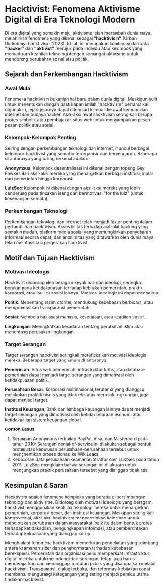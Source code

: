 # Hacktivist: Fenomena Aktivisme Digital di Era Teknologi Modern

Di era digital yang semakin maju, aktivisme telah merambah dunia maya, melahirkan fenomena yang dikenal sebagai **"hacktivism"** (Urban Dictionary: hacktivism, 2023). Istilah ini merupakan kombinasi dari kata **"hacker"** dan **"aktivist"** merujuk pada individu atau kelompok yang memadukan keahlian teknologi dengan semangat aktivisme untuk mendorong perubahan sosial atau politik. 

## Sejarah dan Perkembangan Hacktivism

### Awal Mula

Fenomena hacktivism bukanlah hal baru dalam dunia digital. Meskipun sulit untuk menentukan dengan pasti kapan istilah "hacktivism" pertama kali digunakan, jejak-jejaknya dapat ditelusuri kembali ke awal kemunculan internet dan budaya hacker. Aksi-aksi awal hacktivism sering kali berupa protes simbolik atau pembajakan situs web untuk menyampaikan pesan-pesan politik atau sosial.

### Kelompok-Kelompok Penting

Seiring dengan perkembangan teknologi dan internet, muncul berbagai kelompok hacktivist yang semakin terorganisir dan berpengaruh. Beberapa di antaranya yang paling terkenal adalah:

**Anonymous**: Kelompok desentralisasi ini dikenal dengan topeng Guy Fawkes dan aksi-aksi mereka yang menargetkan berbagai institusi, mulai dari pemerintah hingga korporasi.

**LulzSec**: Kelompok ini dikenal dengan aksi-aksi mereka yang lebih cenderung pada tindakan iseng dan bermotivasi "for the lulz" (untuk kesenangan semata).

### Perkembangan Teknologi

Perkembangan teknologi dan internet telah menjadi faktor penting dalam pertumbuhan hacktivism. Aksesibilitas terhadap alat-alat hacking yang semakin mudah, platform media sosial yang memungkinkan penyebaran informasi secara cepat, dan anonimitas yang ditawarkan oleh dunia maya telah memfasilitasi pergerakan hacktivist.

## Motif dan Tujuan Hacktivism

### Motivasi Ideologis

Hacktivist didorong oleh beragam keyakinan dan ideologi, seringkali berakar pada ketidakpuasan terhadap kebijakan pemerintah, praktik korporasi, atau isu-isu sosial lainnya. Motivasi ideologis ini dapat mencakup:

**Politik**: Menentang rezim otoriter, mendukung kebebasan berbicara, atau mempromosikan transparansi pemerintah.

**Sosial**: Membela hak asasi manusia, kesetaraan, atau keadilan sosial.

**Lingkungan**: Meningkatkan kesadaran tentang perubahan iklim atau menentang perusakan lingkungan.

### Target Serangan

Target serangan hacktivist seringkali merefleksikan motivasi ideologis mereka. Beberapa target yang umum di antaranya:

**Pemerintah**: Situs web pemerintah, infrastruktur kritis, atau database pemerintah dapat menjadi target serangan yang dimotivasi oleh ketidakpuasan politik.

**Perusahaan Besar**: Korporasi multinasional, terutama yang dianggap melakukan praktik bisnis yang tidak etis atau merusak lingkungan, juga dapat menjadi target.

**Institusi Keuangan**: Bank dan lembaga keuangan lainnya dapat menjadi target serangan yang dimotivasi oleh ketidaksetaraan ekonomi atau ketidakadilan sistem keuangan global.

**Contoh Kasus**

1. Serangan Anonymous terhadap PayPal, Visa, dan Mastercard pada tahun 2010: Serangan denial-of-service ini dilakukan sebagai bentuk protes atas keputusan perusahaan-perusahaan tersebut untuk menghentikan proses donasi ke WikiLeaks.
2. Kebocoran data perusahaan keamanan Stratfor oleh LulzSec pada tahun 2011: LulzSec mengklaim bahwa serangan ini dilakukan untuk mengungkap praktik perusahaan tersebut yang dianggap tidak etis.

## Kesimpulan & Saran

Hacktivism adalah fenomena kompleks yang berada di persimpangan teknologi dan aktivisme. Didorong oleh motivasi ideologis yang beragam, hacktivist menggunakan keahlian teknologi mereka untuk menargetkan pemerintah, korporasi besar, dan institusi keuangan. Meskipun sering kali kontroversial, aksi-aksi hacktivism mencerminkan keinginan untuk menciptakan perubahan dalam masyarakat, baik itu dalam bentuk protes terhadap ketidakadilan, pengungkapan informasi, atau pemberontakan terhadap kekuasaan yang dianggap korup.

Menghadapi fenomena hacktivism memerlukan pendekatan yang seimbang antara keamanan siber dan penghormatan terhadap kebebasan berekspresi. Pemerintah dan organisasi perlu memperkuat infrastruktur digital mereka untuk melindungi dari serangan, tetapi juga harus mendengarkan dan menanggapi tuntutan publik yang disampaikan melalui hacktivism. Transparansi, dialog terbuka, dan reformasi kebijakan dapat membantu mengurangi ketegangan yang sering menjadi pemicu utama tindakan hacktivist.
